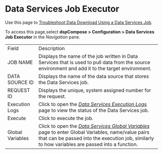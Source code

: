 # Data Services Job Executor

<div class="use">

Use this page to [Troubleshoot Data Download Using a Data Services
Job](../Use_Cases/Troubleshoot_Data_Download_Using_a_Data_Services_Job.htm).

</div>

To access this page,select **dspCompose \> Configuration \> Data
Services Job Executor** in the *Navigation*
pane.

|                  |                                                                                                                                                                                                                                                                                    |
| ---------------- | ---------------------------------------------------------------------------------------------------------------------------------------------------------------------------------------------------------------------------------------------------------------------------------- |
| Field            | Description                                                                                                                                                                                                                                                                        |
| JOB NAME         | Displays the name of the job written in Data Services that is used to pull data from the source environment and add it to the target environment.                                                                                                                                  |
| DATA SOURCE ID   | Displays the name of the data source that stores the Data Services job.                                                                                                                                                                                                            |
| REQUEST ID       | Displays the unique, system assigned number for the request.                                                                                                                                                                                                                       |
| Execution Logs   | Click to open the <span style="font-style: italic;">[Data Services Execution Logs](Data_Services_Execution_Logs.htm)</span> page to view the status of the Data Services job.                                                                                                      |
| Execute          | Click to execute the job.                                                                                                                                                                                                                                                          |
| Global Variables | Click to open the <span style="font-style: italic;">[Data Services Global Variables](Data_Services_Global_Variables.htm)</span> page to enter Global Variables, name/value pairs that can be passed into the execution job, similarly to how variables are passed into a function. |
